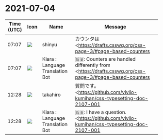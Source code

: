 # 2021-07-04

|Time (UTC)|Icon|Name|Message|
|---|---|---|---|
|07:07|![](https://avatars.slack-edge.com/2018-04-27/354445776386_e258f5ed5ba887b08668_72.jpg)|shinyu|カウンタは <https://drafts.csswg.org/css-page-3/#page-based-counters|Page-based counters> と通常のカウンタで扱いが違います。`@page :first {...}` 内の counter-reset で定義されたページベースのカウンタは、 `@page` の中で counter-increment する必要があります。<br><br>ページベースのカウンタを使用した例の説明を、4月に公開した資料「Vivliostyle.js における CSS Paged Media の実装」に載せています。<br><https://vivliostyle.github.io/vivliostyle_doc/ja/events/vivliostyle-css-paged-media-20210410/slide.html#use-css-paged-media><br>の「名前付きページと :nth() の組み合わせの例」のサンプルをご覧ください。|
|07:07|![](https://avatars.slack-edge.com/2021-03-01/1807880975282_5c8ad89e782096649baa_72.png)|Kiara : Language Translation Bot|🇬🇧: Counters are handled differently from <https://drafts.csswg.org/css-page-3/#page-based-counters|Page-based counters> and regular counters. Page-based counters defined by counter-reset in `@ page: first {...}` must be counter-incremented in `@ page`.<br><br>An example of using page-based counters is explained in the April publication, "Implementing CSS Paged Media in Vivliostyle.js."<br><https://vivliostyle.github.io/vivliostyle_doc/ja/events/vivliostyle-css-paged-media-20210410/slide.html#use-css-paged-media><br>See the sample "Example of a combination of a named page and: nth ()" in.|
|12:28|![](https://avatars.slack-edge.com/2021-03-07/1843534807857_00f7c5a10c2fdc7b710d_72.jpg)|takahiro|質問です。<br><https://github.com/vivlio-kumihan/css-typesetting-doc-2107-001|コードはこちらに置いております。><br><br>1.<br>添付のpdf 1ページについて、段落最初の見出しを11.5px落とせば左右の段落のラインが合いそうです。左コラムを11.5px落とす方法はありますか？<br><br>2.<br>添付のpdf 8ページについて、段落最初のマイナスインデントを入れている箇所ですが、最初の文字『1』がタイトルの右に残ってしまっています。回避する方法はありませんか？<br><br>以上、2点の解決方法がありましたらご教示ください。<br>よろしくお願いいたします。<br>https://vivliostyle.slack.com/files/U01512BUC6T/F026Y57L1QV/output.pdf|
|12:28|![](https://avatars.slack-edge.com/2021-03-01/1807880975282_5c8ad89e782096649baa_72.png)|Kiara : Language Translation Bot|🇬🇧: I have a question.<br><https://github.com/vivlio-kumihan/css-typesetting-doc-2107-001 | The code is here. ><br><br>1.<br>For the attached pdf 1 page, if you drop the heading at the beginning of the paragraph by 11.5px, the lines of the left and right paragraphs will match. Is there a way to drop the left column by 11.5px?<br><br>2.<br>Regarding the attached pdf page 8, I put the minus indent at the beginning of the paragraph, but the first letter "1" remains to the right of the title. Is there a way around it?<br><br>Please let us know if you have any solutions for the above two points.<br>Thank you.|
